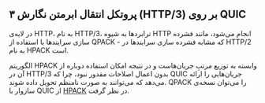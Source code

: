 ## پروتکل انتقال ابرمتن نگارش ۳ (HTTP/3) بر روی QUIC

در لایه‌ی HTTP، به نام HTTP/3، ترابردها به شیوه HTTP انجام می‌شود،
مانند فشرده سازی سرایندها با استفاده از QPACK - که مشابه فشرده سازی سرایندها در
HTTP/2 به نام HPACK است.

الگوریتم HPACK وابسته به توزیع مرتبِ جریان‌هاست و در نتیجه امکان استفاده
دوباره از آن در HTTP/3 بدون اعمال اصلاحات مقدور نبود، چرا که QUIC جریان‌هایی
را ارائه می‌دهد که می‌توانند به صورت نامنظم تحویل داده شوند. QPACK را
می‌توان نسخه‌‌ی سازوار با QUIC از
[HPACK](https://httpwg.org/specs/rfc7541.html) در نظر گرفت.
